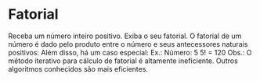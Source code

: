 # Fatorial
Receba um número inteiro positivo. Exiba o seu fatorial.  O fatorial de um número é dado pelo produto entre o número e seus antecessores naturais positivos:    Além disso, há um caso especial:    Ex.:  Número: 5 5! = 120 Obs.: O método iterativo para cálculo de fatorial é altamente ineficiente. Outros algoritmos conhecidos são mais eficientes.
